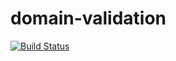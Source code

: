 # domain-validation #

[![Build Status](https://travis-ci.org/thiagogarbazza/domain-validation?branch=master)](https://travis-ci.org/thiagogarbazza/domain-validation)